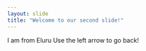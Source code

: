 ```yaml
---
layout: slide
title: "Welcome to our second slide!"
---
```

I am from Eluru
Use the left arrow to go back!

